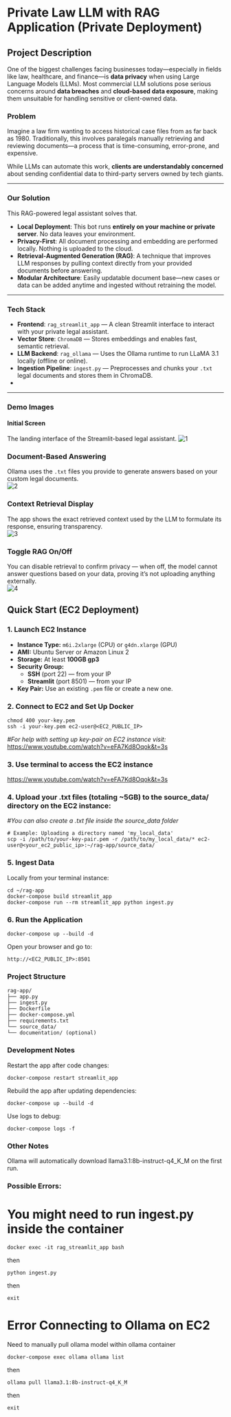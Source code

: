 # Private Law LLM with RAG Application (Private Deployment)

## Project Description

One of the biggest challenges facing businesses today—especially in fields like law, healthcare, and finance—is **data privacy** when using Large Language Models (LLMs). Most commercial LLM solutions pose serious concerns around **data breaches** and **cloud-based data exposure**, making them unsuitable for handling sensitive or client-owned data.

### Problem

Imagine a law firm wanting to access historical case files from as far back as 1980. Traditionally, this involves paralegals manually retrieving and reviewing documents—a process that is time-consuming, error-prone, and expensive.

While LLMs can automate this work, **clients are understandably concerned** about sending confidential data to third-party servers owned by tech giants.

---

### Our Solution

This RAG-powered legal assistant solves that.

- **Local Deployment**: This bot runs **entirely on your machine or private server**. No data leaves your environment.
- **Privacy-First**: All document processing and embedding are performed locally. Nothing is uploaded to the cloud.
- **Retrieval-Augmented Generation (RAG)**: A technique that improves LLM responses by pulling context directly from your provided documents before answering.
- **Modular Architecture**: Easily updatable document base—new cases or data can be added anytime and ingested without retraining the model.

---

### Tech Stack

- **Frontend**: `rag_streamlit_app` — A clean Streamlit interface to interact with your private legal assistant.
- **Vector Store**: `ChromaDB` — Stores embeddings and enables fast, semantic retrieval.
- **LLM Backend**: `rag_ollama` — Uses the Ollama runtime to run LLaMA 3.1 locally (offline or online).
- **Ingestion Pipeline**: `ingest.py` — Preprocesses and chunks your `.txt` legal documents and stores them in ChromaDB.
- 
---

### Demo Images
#### Initial Screen  
The landing interface of the Streamlit-based legal assistant. 
![1](https://github.com/user-attachments/assets/ee757bdf-6e6f-44fd-bdf2-4ab2f71cee91)

### Document-Based Answering  
Ollama uses the `.txt` files you provide to generate answers based on your custom legal documents.  
![2](https://github.com/user-attachments/assets/a7d2585c-e810-4ed7-bc63-8f00af37e7b3)

### Context Retrieval Display  
The app shows the exact retrieved context used by the LLM to formulate its response, ensuring transparency.  
![3](https://github.com/user-attachments/assets/4e928da9-a72a-4744-8507-0d7b09b48048)

### Toggle RAG On/Off  
You can disable retrieval to confirm privacy — when off, the model cannot answer questions based on your data, proving it’s not uploading anything externally.  
![4](https://github.com/user-attachments/assets/7a7d5871-6430-4186-a201-fbd0e88e36df)



## Quick Start (EC2 Deployment)

### 1. Launch EC2 Instance

* **Instance Type:** `m6i.2xlarge` (CPU) or `g4dn.xlarge` (GPU)
* **AMI:**  Ubuntu Server or Amazon Linux 2 
* **Storage:** At least **100GB gp3**
* **Security Group:**
    * **SSH** (port 22) — from your IP
    * **Streamlit** (port 8501) — from your IP
* **Key Pair:** Use an existing `.pem` file or create a new one.

### 2. Connect to EC2 and Set Up Docker
```
chmod 400 your-key.pem
ssh -i your-key.pem ec2-user@<EC2_PUBLIC_IP>
```
*#For help with setting up key-pair on EC2 instance visit:*
https://www.youtube.com/watch?v=eFA7Kd8Oqok&t=3s


### 3. Use terminal to access the EC2 instance 
https://www.youtube.com/watch?v=eFA7Kd8Oqok&t=3s

### 4. Upload your .txt files (totaling ~5GB) to the source_data/ directory on the EC2 instance:
   *#You can also create a .txt file inside the source_data folder*
```
# Example: Uploading a directory named 'my_local_data'
scp -i /path/to/your-key-pair.pem -r /path/to/my_local_data/* ec2-user@<your_ec2_public_ip>:~/rag-app/source_data/
```


### 5. Ingest Data
Locally from your terminal instance:
```
cd ~/rag-app
docker-compose build streamlit_app
docker-compose run --rm streamlit_app python ingest.py
```

### 6. Run the Application

```
docker-compose up --build -d
```
Open your browser and go to: 
```
http://<EC2_PUBLIC_IP>:8501
```

### Project Structure
```
rag-app/
├── app.py
├── ingest.py
├── Dockerfile
├── docker-compose.yml
├── requirements.txt
└── source_data/
└── documentation/ (optional)
```

### Development Notes

Restart the app after code changes:
```
docker-compose restart streamlit_app
```
Rebuild the app after updating dependencies:
```
docker-compose up --build -d
```
Use logs to debug:
```
docker-compose logs -f
```
### Other Notes 
Ollama will automatically download llama3.1:8b-instruct-q4_K_M on the first run.

### Possible Errors:
# You might need to run ingest.py inside the container
```
docker exec -it rag_streamlit_app bash
```
then 
```
python ingest.py
```
then 
```
exit
```
# Error Connecting to Ollama on EC2 
Need to manually pull ollama model within ollama container
```
docker-compose exec ollama ollama list
```
then 
```
ollama pull llama3.1:8b-instruct-q4_K_M
```
then 
```
exit
```










